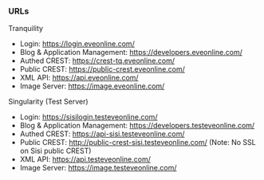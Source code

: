 ### URLs
Tranquility

- Login: https://login.eveonline.com/
- Blog & Application Management: https://developers.eveonline.com/
- Authed CREST: https://crest-tq.eveonline.com/
- Public CREST: https://public-crest.eveonline.com/
- XML API: https://api.eveonline.com/
- Image Server: https://image.eveonline.com/

Singularity (Test Server)

- Login: https://sisilogin.testeveonline.com/
- Blog & Application Management: https://developers.testeveonline.com/
- Authed CREST: https://api-sisi.testeveonline.com/
- Public CREST: http://public-crest-sisi.testeveonline.com/ (Note: No SSL on Sisi public CREST)
- XML API: https://api.testeveonline.com/
- Image Server: https://image.testeveonline.com/